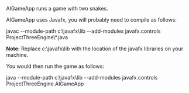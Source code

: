 AIGameApp runs a game with two snakes.

AIGameApp uses Javafx, you will probably need to compile as follows:

javac --module-path c:\javafx\lib  --add-modules javafx.controls  ProjectThreeEngine\\*.java

**Note:** Replace c:\javafx\lib with the location of the javafx libraries on your machine. 

You would then run the game as follows:

java --module-path c:\javafx\lib  --add-modules javafx.controls  ProjectThreeEngine.AIGameApp


